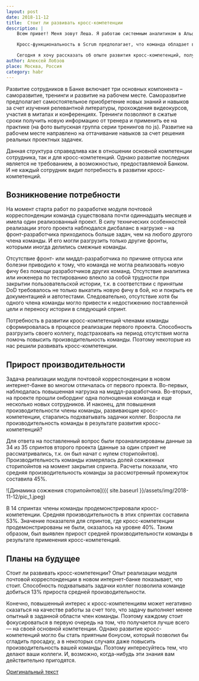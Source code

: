 ```yaml
---
layout: post
date: 2018-11-12
title:  Стоит ли развивать кросс-компетенции
description: |
    Всем привет! Меня зовут Леша. Я работаю системным аналитиком в Альфа-Банке, где занимаюсь развитием электронных каналов, в частности, новым интернет-банком для юридических лиц и индивидуальных предпринимателей.

    Кросс-функциональность в Scrum предполагает, что команда обладает всеми компетенциями, необходимыми для самостоятельной разработки продукта. Но должен ли каждый член команды фокусироваться строго на своей основной компетенции? Или стоит развивать кросс-компетенции, на которых специализируются коллеги?

    Сегодня я хочу рассказать об опыте развития кросс-компетенций, полученном моей командой при реализации модуля почтовой корреспонденции в новом интернет-банке. Как мы до этого дошли и что из этого вышло? Всех заинтересованных прошу под кат.
author: Алексей Лобзов
place: Москва, Россия
category: habr
---
```


Развитие сотрудников в Банке включает три основных компонента – саморазвитие, тренинги и развитие на рабочем месте. Саморазвитие предполагает самостоятельное приобретение новых знаний и навыков за счет изучения релевантной литературы, прохождения видеокурсов, участия в митапах и конференциях. Тренинги позволяют в сжатые сроки получить новую информацию от тренера и применить ее на практике (на фото выпускная группа серии тренингов по js). Развитие на рабочем месте направлено на оттачивание навыков за счет решения реальных проектных задачек.

Данная структура справедлива как в отношении основной компетенции сотрудника, так и для кросс-компетенций. Однако развитие последних является не требованием, а возможностью, предоставляемой Банком. И не каждый сотрудник видит потребность в развитии кросс-компетенций.

## Возникновение потребности

На момент старта работ по разработке модуля почтовой корреспонденции команда существовала почти одиннадцать месяцев и имела один реализованный проект. В силу технических особенностей реализации этого проекта наблюдался дисбаланс в нагрузке – на фронт-разработчика приходилось больше задач, чем на любого другого члена команды. И его могли разгрузить только другие фронты, которыми иногда делились смежные команды.

Отсутствие фронт- или миддл-разработчика по причине отпуска или болезни приводило к тому, что команда не могла реализовать новую фичу без помощи разработчиков других команд. Отсутствие аналитика или инженера по тестированию влекло за собой трудности при закрытии пользовательской истории, т.к. в соответствии с принятым DoD требовалось не только выкатить новую фичу в бой, но и покрыть ее документацией и автотестами. Следовательно, отсутствие хотя бы одного члена команды могло привести к недостижению поставленной цели и переносу истории в следующий спринт.

Потребность в развитии кросс-компетенций членами команды сформировалась в процессе реализации первого проекта. Способность разгрузить своего коллегу, подстраховать на период отсутствия могла помочь повысить производительность команды. Поэтому некоторые из нас решили развивать кросс-компетенции.

## Прирост производительности

Задача реализации модуля почтовой корреспонденции в новом интернет-банке во многом отличалась от первого проекта. Во-первых, наблюдалась повышенная нагрузка на миддл-разработчика. Во-вторых, на проекте прошли онбординг одна полноценная команда и еще несколько новых сотрудников. И наконец, для повышения производительности члены команды, развивающие кросс-компетенции, старались подхватывать задачки коллег. Возросла ли производительность команды в результате развития кросс-компетенций?

Для ответа на поставленный вопрос были проанализированы данные за 34 из 35 спринтов второго проекта (данные за один спринт не рассматривались, т.к. он был начат с нулем сторипойнтов). Производительность команды измерялась долей сожженных сторипойнтов на момент закрытия спринта. Расчеты показали, что средняя производительность команды за рассмотренный промежуток составила 45%.

![Динамика сожжения сторипойнтов]({{ site.baseurl }}/assets/img/2018-11-12/pic_1.jpeg)

В 14 спринтах члены команды продемонстрировали кросс-компетенции. Средняя производительность в этих спринтах составила 53%. Значение показателя для спринтов, где кросс-компетенции продемонстрированы не были, оказалось на уровне 40%. Таким образом, был выявлен прирост средней производительности команды в результате применения кросс-компетенций.

## Планы на будущее

Стоит ли развивать кросс-компетенции? Опыт реализации модуля почтовой корреспонденции в новом интернет-банке показывает, что стоит. Способность подхватывать задачки коллег позволила команде добиться 13% прироста средней производительности.

Конечно, повышенный интерес к кросс-компетенциям может негативно сказаться на качестве работы за счет того, что задачу выполняет менее опытный в заданной области член команды. Поэтому каждому стоит фокусироваться в первую очередь на том, что получается лучше всего — на своей основной компетенции. Однако развитие кросс-компетенций могло бы стать приятным бонусом, который позволил бы сгладить просадку, а в некоторых случаях даже повысить производительность вашей команды. Поэтому интересуйтесь тем, что делают ваши коллеги. И, возможно, когда-нибудь эти знания вам действительно пригодятся.


[Оригинальный текст](https://habr.com/ru/companies/alfa/articles/429502/)